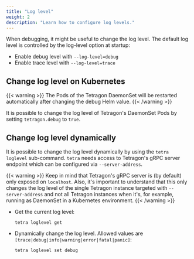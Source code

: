 ```yaml
---
title: "Log level"
weight: 2
description: "Learn how to configure log levels."
---
```


When debugging, it might be useful to change the log level. The default log
level is controlled by the log-level option at startup:

* Enable debug level with `--log-level=debug`
* Enable trace level with `--log-level=trace`

## Change log level on Kubernetes

{{< warning >}}
The Pods of the Tetragon DaemonSet will be restarted automatically after
changing the debug Helm value.
{{< /warning >}}

It is possible to change the log level of Tetragon's DaemonSet Pods by setting
`tetragon.debug` to `true`.

## Change log level dynamically

It is possible to change the log level dynamically by using the `tetra loglevel`
sub-command. `tetra` needs access to Tetragon's gRPC server endpoint which can
be configured via `--server-address`.

{{< warning >}}
Keep in mind that Tetragon's gRPC server is (by default) only exposed on
`localhost`. Also, it's important to understand that this only changes the log
level of the single Tetragon instance targeted with `--server-address` and not
all Tetragon instances when it's, for example, running as DaemonSet in a
Kubernetes environment.
{{< /warning >}}

* Get the current log level:

  ```shell
  tetra loglevel get
  ```

* Dynamically change the log level. Allowed values are
`[trace|debug|info|warning|error|fatal|panic]`:

  ```shell
  tetra loglevel set debug
  ```
